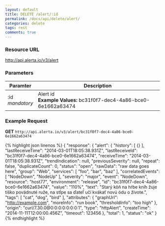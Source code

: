 ```yaml
---
layout: default
title: DELETE /alert/:id
permalink: /docs/api/delete/alert/
categories: delete
tags: rest
comments: true
---
```


### Resource URL

http://api.alerta.io/v3/alert

### Parameters

| Paramter | Description |
| -------- | -------- |
| :id<br>_mandatory_| Alert id<br>**Example Values:** bc31f0f7-dec4-4a86-bce0-6e1662a63474|

### Example Request

**GET** `http://api.alerta.io/v3/alert/bc31f0f7-dec4-4a86-bce0-6e1662a63474`

{% highlight json linenos %}
{
  "response": {
    "alert": {
      "history": [
        {}
      ],
      "lastReceiveTime": "2014-03-01T18:05:38.931Z",
      "lastReceiveId": "bc31f0f7-dec4-4a86-bce0-6e1662a63474",
      "receiveTime": "2014-03-01T18:05:38.931Z",
      "trendIndication": null,
      "previousSeverity": null,
      "repeat": false,
      "duplicateCount": 0,
      "status": "open",
      "rawData": "raw data goes here",
      "group": "Web",
      "services": [
        "foo",
        "bar",
        "baz"
      ],
      "correlatedEvents": [
        "NodeDown",
        "NodeUp"
      ],
      "severity": "major",
      "event": "NodeDown",
      "resource": "host77",
      "environment": "release",
      "id": "bc31f0f7-dec4-4a86-bce0-6e1662a63474",
      "value": "110%",
      "text": "Starý kôň na hŕbe kníh žuje tíško povädnuté ruže, na stĺpe sa ďateľ učí kvákať novú ódu o živote.",
      "tags": [
        "cat",
        "dog",
        "bird"
      ],
      "attributes": {
        "graphUrl": "http://example.com",
        "moreInfo": "run book",
        "thresholdInfo": "too high"
      },
      "origin": "curl/7.30.0@0:0:0:0:0:0:0:1",
      "type": "httpAlert",
      "createTime": "2014-11-11T12:00:00.456Z",
      "timeout": 123456
    },
    "total": 1,
    "status": "ok"
  }
{% endhighlight %}